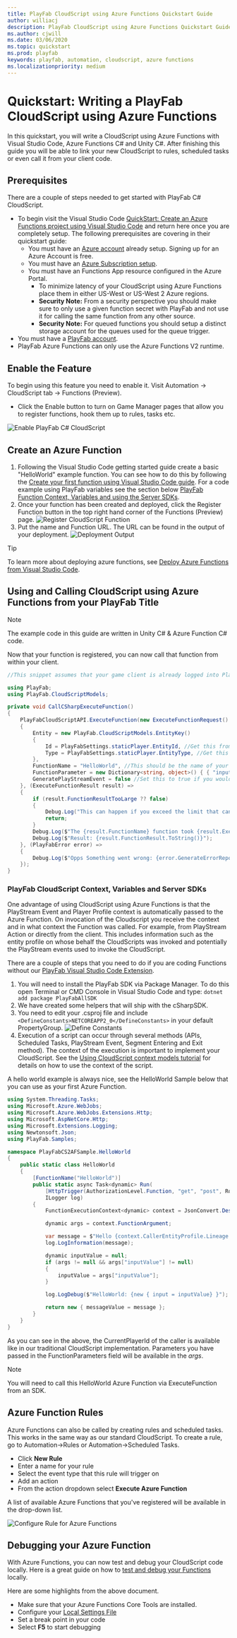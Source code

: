 ```yaml
---
title: PlayFab CloudScript using Azure Functions Quickstart Guide  
author: williacj
description: PlayFab CloudScript using Azure Functions Quickstart Guide
ms.author: cjwill
ms.date: 03/06/2020
ms.topic: quickstart
ms.prod: playfab
keywords: playfab, automation, cloudscript, azure functions
ms.localizationpriority: medium
---
```

 
# Quickstart: Writing a PlayFab CloudScript using Azure Functions

In this quickstart, you will write a CloudScript using Azure Functions with Visual Studio Code, Azure Functions C# and Unity C#.  After finishing this guide you will be able to link your new CloudScript to rules, scheduled tasks or even call it from your client code.

## Prerequisites

There are a couple of steps needed to get started with PlayFab C# CloudScript.

- To begin visit the Visual Studio Code [QuickStart: Create an Azure Functions project using Visual Studio Code](https://docs.microsoft.com/azure/azure-functions/functions-create-first-function-vs-code?pivots=programming-language-csharp) and return here once you are completely setup. The following prerequisites are covering in their quickstart guide:
  - You must have an [Azure account](https://azure.microsoft.com/free/) already setup.  Signing up for an Azure Account is free.
  - You must have an [Azure Subscription setup](https://docs.microsoft.com/azure/billing/billing-create-subscription).
  - You must have an Functions App resource configured in the Azure Portal.
    - To minimize latency of your CloudScript using Azure Functions place them in either US-West or US-West 2 Azure regions.   
    - **Security Note:** From a security perspective you should make sure to only use a given function secret with PlayFab and not use it for calling the same function from any other source.
    - **Security Note:** For queued functions you should setup a distinct storage account for the queues used for the queue trigger.
- You must have a [PlayFab account](https://developer.playfab.com/signup). 
- PlayFab Azure Functions can only use the Azure Functions V2 runtime.

## Enable the Feature

To begin using this feature you need to enable it.  Visit Automation -> CloudScript tab -> Functions (Preview).

* Click the Enable button to turn on Game Manager pages that  allow you to register functions, hook them up to rules, tasks etc.

![Enable PlayFab C# CloudScript](media/enable_azure_functions.jpg)

## Create an Azure Function

1. Following the Visual Studio Code getting started guide create a basic "HelloWorld" example function.  You can see how to do this by following the [Create your first function using Visual Studio Code guide](https://docs.microsoft.com/azure/azure-functions/functions-create-first-function-vs-code).  For a code example using PlayFab variables see the section below [PlayFab Function Context, Variables and using the Server SDKs](#playfabfunctioncontext).
2. Once your function has been created and deployed, click the Register Function button in the top right hand corner of the Functions (Preview) page.
![Register CloudScript Function](media/register_cs_function.jpg)
3. Put the name and Function URL.  The URL can be found in the output of your deployment.
![Deployment Output](media/azure_func_deployment.jpg)

> [!TIP] 
> To learn more about deploying azure functions, see [Deploy Azure Functions from Visual Studio Code](https://code.visualstudio.com/tutorials/functions-extension/deploy-app).


## Using and Calling CloudScript using Azure Functions from your PlayFab Title

> [!NOTE]
>  The example code in this guide are written in Unity C# & Azure Function C# code.

Now that your function is registered, you can now call that function from within your client.

```C#
//This snippet assumes that your game client is already logged into PlayFab.

using PlayFab;
using PlayFab.CloudScriptModels;

private void CallCSharpExecuteFunction()
{
    PlayFabCloudScriptAPI.ExecuteFunction(new ExecuteFunctionRequest()
    {
        Entity = new PlayFab.CloudScriptModels.EntityKey()
        {
            Id = PlayFabSettings.staticPlayer.EntityId, //Get this from when you logged in,
            Type = PlayFabSettings.staticPlayer.EntityType, //Get this from when you logged in
        },
        FunctionName = "HelloWorld", //This should be the name of your Azure Function that you created.
        FunctionParameter = new Dictionary<string, object>() { { "inputValue", "Test" } }, //This is the data that you would want to pass into your function.
        GeneratePlayStreamEvent = false //Set this to true if you would like this call to show up in PlayStream
    }, (ExecuteFunctionResult result) =>
    {
        if (result.FunctionResultTooLarge ?? false)
        {
            Debug.Log("This can happen if you exceed the limit that can be returned from an Azure Function, See PlayFab Limits Page for details.");
            return;
        }
        Debug.Log($"The {result.FunctionName} function took {result.ExecutionTimeMilliseconds} to complete");
        Debug.Log($"Result: {result.FunctionResult.ToString()}");
    }, (PlayFabError error) =>
    {
        Debug.Log($"Opps Something went wrong: {error.GenerateErrorReport()}");
    });
}

```

### PlayFab CloudScript Context, Variables and Server SDKs <a name="playfabfunctioncontext"></a>

One advantage of using CloudScript using Azure Functions is that the PlayStream Event and Player Profile context is automatically passed to the Azure Function. On invocation of the Cloudscript you receive the context and in what context the Function was called. For example, from PlayStream Action or directly from the client. This includes information such as the entity profile on whose behalf the CloudScripts was invoked and potentially the PlayStream events used to invoke the CloudScript.

There are a couple of steps that you need to do if you are coding Functions without our [PlayFab Visual Studio Code Extension](https://github.com/PlayFab/vscode-playfab-explorer). 

1. You will need to install the PlayFab SDK via Package Manager. To do this open Terminal or CMD Console in Visual Studio Code and type: `dotnet add package PlayFabAllSDK`
2. We have created some helpers that will ship with the cSharpSDK.  
3. You need to edit your .csproj file and include `<DefineConstants>NETCOREAPP2_0</DefineConstants>` in your default PropertyGroup.
![Define Constants](media/define_constants.jpg)
4. Execution of a script can occur through several methods (APIs, Scheduled Tasks, PlayStream Event, Segment Entering and Exit method).  The context of the execution is important to implement your CloudScript. See the [Using CloudScript context models tutorial](CloudScript-af-context.md) for details on how to use the context of the script.

A hello world example is always nice, see the HelloWorld Sample below that you can use as your first Azure Function.

```C#
using System.Threading.Tasks;
using Microsoft.Azure.WebJobs;
using Microsoft.Azure.WebJobs.Extensions.Http;
using Microsoft.AspNetCore.Http;
using Microsoft.Extensions.Logging;
using Newtonsoft.Json;
using PlayFab.Samples;

namespace PlayFabCS2AFSample.HelloWorld
{
    public static class HelloWorld
    {
        [FunctionName("HelloWorld")]
        public static async Task<dynamic> Run(
            [HttpTrigger(AuthorizationLevel.Function, "get", "post", Route = null)] HttpRequest req,
            ILogger log)
        {
            FunctionExecutionContext<dynamic> context = JsonConvert.DeserializeObject<FunctionExecutionContext<dynamic>>(await req.ReadAsStringAsync());

            dynamic args = context.FunctionArgument;

            var message = $"Hello {context.CallerEntityProfile.Lineage.MasterPlayerAccountId}!";
            log.LogInformation(message);

            dynamic inputValue = null;
            if (args != null && args["inputValue"] != null)
            {
                inputValue = args["inputValue"];
            }

            log.LogDebug($"HelloWorld: {new { input = inputValue} }");

            return new { messageValue = message };
        }
    }
}
```

As you can see in the above, the CurrentPlayerId of the caller is available like in our traditional CloudScript implementation.  Parameters you have passed in the FunctionParameters field will be available in the *args*.

> [!NOTE]
> You will need to call this HelloWorld Azure Function via ExecuteFunction from an SDK.

## Azure Function Rules

Azure Functions can also be called by creating rules and scheduled tasks.  This works in the same way as our standard CloudScript.  To create a rule, go to Automation->Rules  or Automation->Scheduled Tasks. 

* Click **New Rule**
* Enter a name for your rule
* Select the event type that this rule will trigger on
* Add an action
* From the action dropdown select **Execute Azure Function**

A list of available Azure Functions that you've registered will be available in the drop-down list.

![Configure Rule for Azure Functions](media/azure_function_rules.jpg)

## Debugging your Azure Function

With Azure Functions, you can now test and debug your CloudScript code locally.  Here is a great guide on how to [test and debug your Functions](https://docs.microsoft.com/azure/azure-functions/functions-develop-local) locally.

Here are some highlights from the above document.

* Make sure that your Azure Functions Core Tools are installed.
* Configure your [Local Settings File](https://docs.microsoft.com/azure/azure-functions/functions-develop-vs-code?tabs=nodejs#local-settings-file)
* Set a break point in your code
* Select **F5** to start debugging

